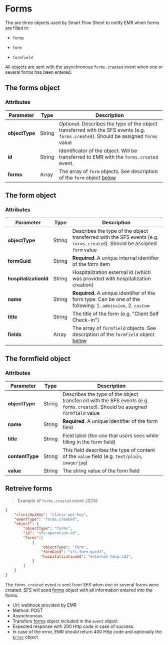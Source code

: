 # Forms

The are three objects used by Smart Flow Sheet to notify EMR when forms are filled in:

* `forms`

* `form`

* `formfield`

All objects are sent with the asynchronous `forms.created` event when one or several forms has been entered.

## The forms object

### Attributes

Parameter | Type | Description
---------- | ------- | -------
**objectType** | String | *Optional*. Describes the type of the object transferred with the SFS events (e.g. `forms.created`). Should be assigned `forms` value
**id** | String | Identificator of the object. Will be transferred to EMR with the `forms.created` event.
**forms** | Array | The array of `form` objects. See description of the `form` object [below](#the-form-object)


## The form object

### Attributes

Parameter | Type | Description
---------- | ------- | -------
**objectType** | String | Describes the type of the object transferred with the SFS events (e.g. `forms.created`). Should be assigned `form` value
**formGuid** | String | **Required**. A unique internal identifier of the form item
**hospitalizationId** | String | Hospitalization external id (which was provided with hospitalization creation)
**name** | String | **Required**. A unique identifier of the form type. Can be one of the following: 1. `admission`, 2. `custom`
**title** | String | The title of the form (e.g. "Client Self Check-in")
**fields** | Array | The array of `formfield` objects. See description of the `formfield` object [below](#the-formfield-object)

## The formfield object

### Attributes

Parameter | Type | Description
---------- | ------- | -------
**objectType** | String | Describes the type of the object transferred with the SFS events (e.g. `forms.created`). Should be assigned `formfield` value
**name** | String | **Required**. A unique identifier of the form field
**title** | String | Field label (the one that users sees while filling in the form field)
**contentType** | String | This field describes the type of content of the `value` field (e.g. `text/plain`, `image/jpg`)
**value** | String | The string value of the form field

## Retreive forms

> Example of `forms.created` event JSON:

```json
{
    "clinicApiKey": "clinic-api-key",
    "eventType": "forms.created",
    "object": {
	    "objectType": "forms",
		"id": "sfs-operation-id",
		"forms":[
	        {
	            "objectType": "form",
	            "formGuid": "sfs-form-guid1",
	            "hospitalizationId": "external-hosp-id1",
	        }	
		]
	}
}
```
The `forms.created` event is sent from SFS when one or several forms were created. SFS will send [forms](#the-forms-object) object with all information entered into the forms.

* Url: webhook provided by EMR
* Method: POST
* Asynchronous 
* Transfers [forms](#the-forms-object) object included in the `event` object
* Expected response with 200 Http code in case of success.
* In case of the error, EMR should return 400 Http code and optionally the [`Error`](#the-error-object) object